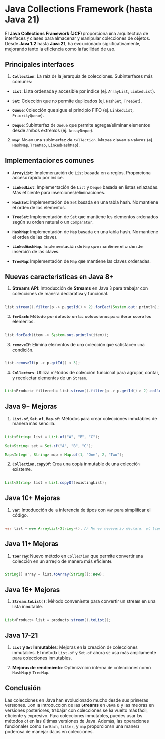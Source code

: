   

# Java Collections Framework (hasta Java 21)

  

El **Java Collections Framework (JCF)** proporciona una arquitectura de interfaces y clases para almacenar y manipular colecciones de objetos. Desde **Java 1.2** hasta **Java 21**, ha evolucionado significativamente, mejorando tanto la eficiencia como la facilidad de uso.

  

## Principales interfaces

  

1. **`Collection`**: La raíz de la jerarquía de colecciones. Subinterfaces más comunes:

- **`List`**: Lista ordenada y accesible por índice (ej. `ArrayList`, `LinkedList`).

- **`Set`**: Colección que no permite duplicados (ej. `HashSet`, `TreeSet`).

- **`Queue`**: Colección que sigue el principio FIFO (ej. `LinkedList`, `PriorityQueue`).

- **`Deque`**: Subinterfaz de `Queue` que permite agregar/eliminar elementos desde ambos extremos (ej. `ArrayDeque`).

  

2. **`Map`**: No es una subinterfaz de `Collection`. Mapea claves a valores (ej. `HashMap`, `TreeMap`, `LinkedHashMap`).

  

## Implementaciones comunes

  

- **`ArrayList`**: Implementación de `List` basada en arreglos. Proporciona acceso rápido por índice.

- **`LinkedList`**: Implementación de `List` y `Deque` basada en listas enlazadas. Más eficiente para inserciones/eliminaciones.

- **`HashSet`**: Implementación de `Set` basada en una tabla hash. No mantiene el orden de los elementos.

- **`TreeSet`**: Implementación de `Set` que mantiene los elementos ordenados según su orden natural o un `Comparator`.

- **`HashMap`**: Implementación de `Map` basada en una tabla hash. No mantiene el orden de las claves.

- **`LinkedHashMap`**: Implementación de `Map` que mantiene el orden de inserción de las claves.

- **`TreeMap`**: Implementación de `Map` que mantiene las claves ordenadas.

  

## Nuevas características en Java 8+

  

1. **Streams API**: Introducción de **Streams** en Java 8 para trabajar con colecciones de manera declarativa y funcional.

```java

list.stream().filter(p -> p.getId() > 2).forEach(System.out::println);

```

  

2. **`forEach`**: Método por defecto en las colecciones para iterar sobre los elementos.

```java

list.forEach(item -> System.out.println(item));

```

  

3. **`removeIf`**: Elimina elementos de una colección que satisfacen una condición.

```java

list.removeIf(p -> p.getId() < 3);

```

  

4. **`Collectors`**: Utiliza métodos de colección funcional para agrupar, contar, y recolectar elementos de un `Stream`.

```java

List<Product> filtered = list.stream().filter(p -> p.getId() > 2).collect(Collectors.toList());

```

  

## Java 9+ Mejoras

  

1. **`List.of`**, **`Set.of`**, **`Map.of`**: Métodos para crear colecciones inmutables de manera más sencilla.

```java

List<String> list = List.of("A", "B", "C");

Set<String> set = Set.of("A", "B", "C");

Map<Integer, String> map = Map.of(1, "One", 2, "Two");

```

  

2. **`Collection.copyOf`**: Crea una copia inmutable de una colección existente.

```java

List<String> list = List.copyOf(existingList);

```

  

## Java 10+ Mejoras

  

1. **`var`**: Introducción de la inferencia de tipos con `var` para simplificar el código.

```java

var list = new ArrayList<String>(); // No es necesario declarar el tipo explícitamente

```

  

## Java 11+ Mejoras

  

1. **`toArray`**: Nuevo método en `Collection` que permite convertir una colección en un arreglo de manera más eficiente.

```java

String[] array = list.toArray(String[]::new);

```

  

## Java 16+ Mejoras

  

1. **`Stream.toList()`**: Método conveniente para convertir un stream en una lista inmutable.

```java

List<Product> list = products.stream().toList();

```

  

## Java 17-21

  

1. **`List` y `Set` Inmutables**: Mejoras en la creación de colecciones inmutables. El método `List.of` y `Set.of` ahora se usa más ampliamente para colecciones inmutables.

2. **Mejoras de rendimiento**: Optimización interna de colecciones como `HashMap` y `TreeMap`.

  

## Conclusión

  

Las colecciones en Java han evolucionado mucho desde sus primeras versiones. Con la introducción de las **Streams** en Java 8 y las mejoras en versiones posteriores, trabajar con colecciones se ha vuelto más fácil, eficiente y expresivo. Para colecciones inmutables, puedes usar los métodos `of` en las últimas versiones de Java. Además, las operaciones funcionales como `forEach`, `filter`, y `map` proporcionan una manera poderosa de manejar datos en colecciones.
